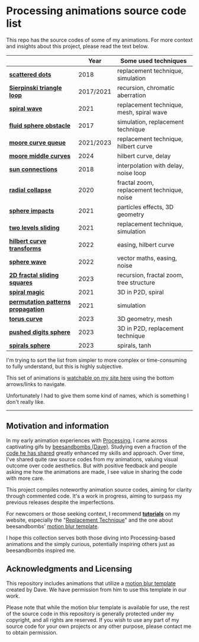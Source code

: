 # Processing animations source code list

This repo has the source codes of some of my animations. For more context and insights about this project, please read the text below.


|   | Year | Some used techniques |
|-----------------|------|--------------------|
| [**scattered dots**](https://github.com/Bleuje/processing-animations-code/blob/main/code/scattereddots/)  | 2018 | replacement technique, simulation |
| [**Sierpinski triangle loop**](https://github.com/Bleuje/processing-animations-code/blob/main/code/sierpinskiloop/)  | 2017/2021 | recursion, chromatic aberration |
| [**spiral wave**](https://github.com/Bleuje/processing-animations-code/blob/main/code/spiralwave/)  | 2021 | replacement technique, mesh, spiral wave |
| [**fluid sphere obstacle**](https://github.com/Bleuje/processing-animations-code/blob/main/code/fluidsphereobstacle/)  | 2017 | simulation, replacement technique |
| [**moore curve queue**](https://github.com/Bleuje/processing-animations-code/blob/main/code/moorecurvequeue/)  | 2021/2023 | replacement technique, hilbert curve |
| [**moore middle curves**](https://github.com/Bleuje/processing-animations-code/blob/main/code/mooremiddlecurves/)  | 2024 | hilbert curve, delay |
| [**sun connections**](https://github.com/Bleuje/processing-animations-code/blob/main/code/sunconnections/)  | 2018 | interpolation with delay, noise loop |
| [**radial collapse**](https://github.com/Bleuje/processing-animations-code/blob/main/code/radialcollapse/)  | 2020 | fractal zoom, replacement technique, noise |
| [**sphere impacts**](https://github.com/Bleuje/processing-animations-code/blob/main/code/sphereimpacts/)  | 2021 | particles effects, 3D geometry |
| [**two levels sliding**](https://github.com/Bleuje/processing-animations-code/blob/main/code/twolevelssliding/)  | 2021 | replacement technique, simulation |
| [**hilbert curve transforms**](https://github.com/Bleuje/processing-animations-code/blob/main/code/hilbertcurvetransforms/)  | 2022 | easing, hilbert curve |
| [**sphere wave**](https://github.com/Bleuje/processing-animations-code/blob/main/code/spherewave/)  | 2022 | vector maths, easing, noise |
| [**2D fractal sliding squares**](https://github.com/Bleuje/processing-animations-code/blob/main/code/fractalsliding2d/)  | 2023 | recursion, fractal zoom, tree structure |
| [**spiral magic**](https://github.com/Bleuje/processing-animations-code/blob/main/code/spiralmagic/)  | 2021 | 3D in P2D, spiral |
| [**permutation patterns propagation**](https://github.com/Bleuje/processing-animations-code/blob/main/code/permutationpatternspropagation/)  | 2021 | simulation |
| [**torus curve**](https://github.com/Bleuje/processing-animations-code/blob/main/code/toruscurve/)  | 2023 | 3D geometry, mesh |
| [**pushed digits sphere**](https://github.com/Bleuje/processing-animations-code/blob/main/code/pusheddigitssphere/)  | 2023 | 3D in P2D, replacement technique  |
| [**spirals sphere**](https://github.com/Bleuje/processing-animations-code/blob/main/code/spiralssphere/)  | 2023 | spirals, tanh |


I'm trying to sort the list from simpler to more complex or time-consuming to fully understand, but this is highly subjective.

This set of animations is [watchable on my site here](https://bleuje.com/gifanimationsite/single/spiralssphere/) using the bottom arrows/links to navigate.

Unfortunately I had to give them some kind of names, which is something I don't really like.

---

## Motivation and information

In my early animation experiences with [Processing](https://processing.org/), I came across captivating gifs by [beesandbombs (Dave)](https://beesandbombs.com/). Studying even a fraction of the [code he has shared](https://gist.github.com/beesandbombs) greatly enhanced my skills and approach. Over time, I've shared quite raw source codes from my animations, valuing visual outcome over code aesthetics. But with positive feedback and people asking me how the animations are made, I see value in sharing the code with more care.

This project compiles noteworthy animation source codes, aiming for clarity through commented code. It's a work in progress, aiming to surpass my previous releases despite the imperfections.

For newcomers or those seeking context, I recommend [**tutorials**](https://bleuje.com/tutorials/) on my website, especially the "[Replacement Technique](https://bleuje.com/tutorial4/)" and the one about beesandbombs' [motion blur template](https://bleuje.com/tutorial6/).

I hope this collection serves both those diving into Processing-based animations and the simply curious, potentially inspiring others just as beesandbombs inspired me.

## Acknowledgments and Licensing

This repository includes animations that utilize a [motion blur template](https://bleuje.com/tutorial6/) created by Dave. We have permission from him to use this template in our work.

Please note that while the motion blur template is available for use, the rest of the source code in this repository is generally protected under my copyright, and all rights are reserved. If you wish to use any part of my source code for your own projects or any other purpose, please contact me to obtain permission.
